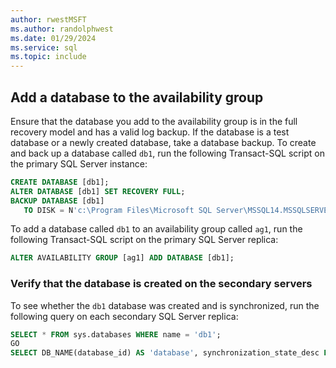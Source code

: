 ```yaml
---
author: rwestMSFT
ms.author: randolphwest
ms.date: 01/29/2024
ms.service: sql
ms.topic: include
---
```


## Add a database to the availability group

Ensure that the database you add to the availability group is in the full recovery model and has a valid log backup. If the database is a test database or a newly created database, take a database backup. To create and back up a database called `db1`, run the following Transact-SQL script on the primary SQL Server instance:

```sql
CREATE DATABASE [db1];
ALTER DATABASE [db1] SET RECOVERY FULL;
BACKUP DATABASE [db1]
   TO DISK = N'c:\Program Files\Microsoft SQL Server\MSSQL14.MSSQLSERVER\MSSQL\Backup\db1.bak';
```

To add a database called `db1` to an availability group called `ag1`, run the following Transact-SQL script on the primary SQL Server replica:

```sql
ALTER AVAILABILITY GROUP [ag1] ADD DATABASE [db1];
```

### Verify that the database is created on the secondary servers

To see whether the `db1` database was created and is synchronized, run the following query on each secondary SQL Server replica:

```sql
SELECT * FROM sys.databases WHERE name = 'db1';
GO
SELECT DB_NAME(database_id) AS 'database', synchronization_state_desc FROM sys.dm_hadr_database_replica_states;
```
